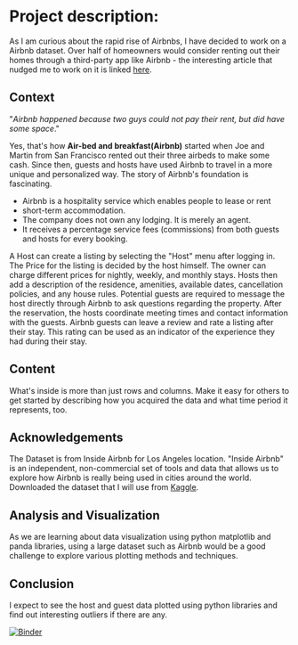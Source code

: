 # Project description:

As I am curious about the rapid rise of Airbnbs, I have decided to work on a Airbnb dataset. Over half of homeowners would consider renting out their homes through a third-party app like Airbnb - the interesting article that nudged me to work on it is linked [here](https://listwithclever.com/research/airbnb-vs-hotels-study/).

## Context
"*Airbnb happened because two guys could not pay their rent, but did have some space*."

Yes, that's how **Air-bed and breakfast(Airbnb)** started when Joe and Martin from San Francisco rented out their three airbeds to make some cash. Since then, guests and hosts have used Airbnb to travel in a more unique and personalized way. The story of Airbnb's foundation is fascinating.

* Airbnb is a hospitality service which enables people to lease or rent
* short-term accommodation.
* The company does not own any lodging. It is merely an agent.
* It receives a percentage service fees (commissions) from both guests and hosts for every booking.

A Host can create a listing by selecting the "Host" menu after logging in. The Price for the listing is decided by the host himself. The owner can charge different prices for nightly, weekly, and monthly stays. Hosts then add a description of the residence, amenities, available dates, cancellation policies, and any house rules. Potential guests are required to message the host directly through Airbnb to ask questions regarding the property. After the reservation, the hosts coordinate meeting times and contact information with the guests. Airbnb guests can leave a review and rate a listing after their stay. This rating can be used as an indicator of the experience they had during their stay.

## Content
What's inside is more than just rows and columns. Make it easy for others to get started by describing how you acquired the data and what time period it represents, too.

## Acknowledgements
The Dataset is from Inside Airbnb for Los Angeles location. "Inside Airbnb" is an independent, non-commercial set of tools and data that allows us to explore how Airbnb is really being used in cities around the world. Downloaded the dataset that I will use from [Kaggle](https://www.kaggle.com/oindrilasen/la-airbnb-listings/metadata).

## Analysis and Visualization
As we are learning about data visualization using python matplotlib and panda libraries, using a large dataset such as Airbnb would be a good challenge to explore various plotting methods and techniques.

## Conclusion
I expect to see the host and guest data plotted using python libraries and find out interesting outliers if there are any.

[![Binder](https://mybinder.org/badge_logo.svg)](https://mybinder.org/v2/gh/rini278/csx4501/tree/main/FinalProject/HEAD)
